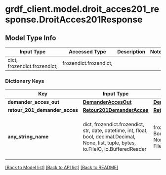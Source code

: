 # grdf_client.model.droit_acces201_response.DroitAcces201Response

## Model Type Info
Input Type | Accessed Type | Description | Notes
------------ | ------------- | ------------- | -------------
dict, frozendict.frozendict,  | frozendict.frozendict,  |  | 

### Dictionary Keys
Key | Input Type | Accessed Type | Description | Notes
------------ | ------------- | ------------- | ------------- | -------------
**demander_acces_out** | [**DemanderAccesOut**](DemanderAccesOut.md) | [**DemanderAccesOut**](DemanderAccesOut.md) |  | [optional] 
**retour_201_demander_acces** | [**Retour201DemanderAcces**](Retour201DemanderAcces.md) | [**Retour201DemanderAcces**](Retour201DemanderAcces.md) |  | [optional] 
**any_string_name** | dict, frozendict.frozendict, str, date, datetime, int, float, bool, decimal.Decimal, None, list, tuple, bytes, io.FileIO, io.BufferedReader | frozendict.frozendict, str, BoolClass, decimal.Decimal, NoneClass, tuple, bytes, FileIO | any string name can be used but the value must be the correct type | [optional]

[[Back to Model list]](../../README.md#documentation-for-models) [[Back to API list]](../../README.md#documentation-for-api-endpoints) [[Back to README]](../../README.md)

